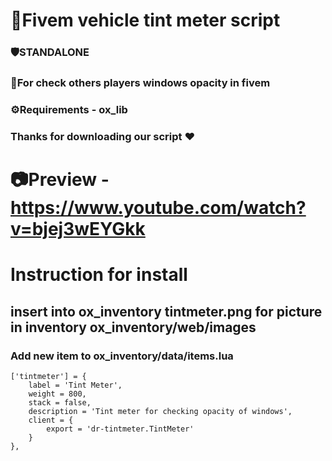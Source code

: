 # 🚗Fivem vehicle tint meter script
### 🛡️STANDALONE
### 👀For check others players windows opacity in fivem
### ⚙️Requirements - ox_lib
### Thanks for downloading our script :heart:

# 📷Preview - https://www.youtube.com/watch?v=bjej3wEYGkk

# Instruction for install 
## insert into ox_inventory tintmeter.png for picture in inventory ox_inventory/web/images

### Add new item to ox_inventory/data/items.lua
    ['tintmeter'] = {
		label = 'Tint Meter',
		weight = 800,
		stack = false,
		description = 'Tint meter for checking opacity of windows',
		client = {
			export = 'dr-tintmeter.TintMeter'
		}
	},

